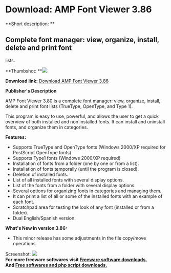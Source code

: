 # Download: AMP Font Viewer 3.86

**Short description: **

## Complete font manager: view, organize, install, delete and print font
lists.

  
**Thumbshot: **![](http://www.freewarefiles.com/screenshot/ampfontviewer_md.gif)   
  
**Download link:** [Download AMP Font Viewer 3.86](http://freesoftwares.boysofts.com/AMP-Font-Viewer_program_34981.html)  
  

**Publisher's Description**  
  

AMP Font Viewer 3.80 is a complete font manager: view, organize, install,
delete and print font lists (TrueType, OpenType, and Type 1).

This program is easy to use, powerful, and allows the user to get a quick
overview of both installed and non installed fonts. It can install and
uninstall fonts, and organize them in categories.

**Features:**

  * Supports TrueType and OpenType fonts (Windows 2000/XP required for PostScript OpenType fonts) 
  * Supports Type1 fonts (Windows 2000/XP required) 
  * Installation of fonts from a folder (one by one or from a list). 
  * Installation of fonts temporally (until the program is closed). 
  * Deletion of installed fonts. 
  * List of all installed fonts with several display options. 
  * List of the fonts from a folder with several display options. 
  * Several options for organizing fonts in categories and managing them. 
  * It can print a list of all or some of the installed fonts with an example of each font. 
  * Scratchpad area for testing the look of any font (installed or from a folder). 
  * Dual English/Spanish version. 

**What's New in version 3.86:**

  * This minor release has some adjustments in the file copy/move operations. 

  
  
Screenshot: ![](http://www.freewarefiles.com/screenshot/ampfontviewer.gif)  
**For more freeware softwares visit [Freeware software downloads.](http://freesoftwares.boysofts.com/)**   
**And [Free softwares and php script downloads.](http://www.boysofts.com/)**

